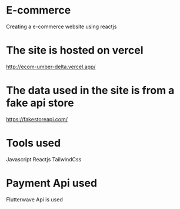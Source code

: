 # E-commerce
Creating a  e-commerce website using reactjs 

# The site is hosted on vercel 
http://ecom-umber-delta.vercel.app/

# The data used in the site is from a fake api store 
https://fakestoreapi.com/

# Tools used 
Javascript 
Reactjs
TailwindCss

# Payment Api used 
Flutterwave Api is used 

